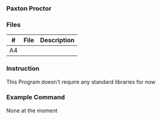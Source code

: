 ### Paxton Proctor

### Files

|   #   | File            | Description                                        |
| :---: | --------------- | -------------------------------------------------- |
|   A4 |  |

### Instruction

This Program doesn't require any standard libraries for now

### Example Command

None at the moment

